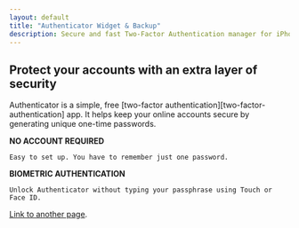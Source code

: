 ```yaml
---
layout: default
title: "Authenticator Widget & Backup"
description: Secure and fast Two-Factor Authentication manager for iPhone, iPad, iPod, Apple Watch and macOS.
---
```


<!-- here is body, header and footer is setted from layout: default -->

## Protect your accounts with an extra layer of security

Authenticator is a simple, free [two-factor authentication][two-factor-authentication] app. It helps keep your online accounts secure by generating unique one-time passwords.

**NO ACCOUNT REQUIRED**
```
Easy to set up. You have to remember just one password.
```

**BIOMETRIC AUTHENTICATION**
```
Unlock Authenticator without typing your passphrase using Touch or Face ID.
```


[learn more...]: https://en.wikipedia.org/wiki/Two-factor_authentication


[Link to another page](./another-page.html).